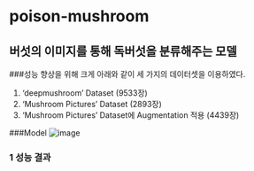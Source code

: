 # poison-mushroom
## 버섯의 이미지를 통해 독버섯을 분류해주는 모델

###성능 향상을 위해 크게 아래와 같이 세 가지의 데이터셋을 이용하였다.
1. ‘deepmushroom’ Dataset (9533장)
2. ‘Mushroom Pictures’ Dataset (2893장)
3. ‘Mushroom Pictures’ Dataset에 Augmentation 적용 (4439장)

###Model
![image](https://user-images.githubusercontent.com/90945094/176991624-96a41f65-f791-4e93-a44d-6c34a22866c5.png)


### 1 성능 결과
